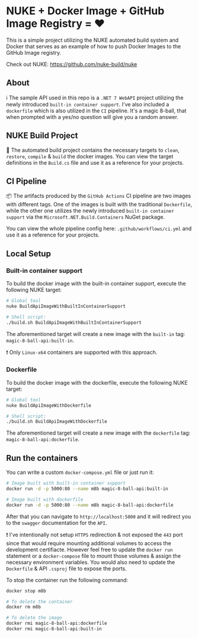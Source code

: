 # NUKE + Docker Image + GitHub Image Registry = ♥

This is a simple project utilizing the NUKE automated build system and Docker that serves as an example of how to push Docker Images to the GitHub Image registry.

Check out NUKE:
https://github.com/nuke-build/nuke


## About
ℹ The sample API used in this repo is a `.NET 7 WebAPI` project utilizing the newly introduced `built-in container support`. I've also included a `dockerfile` which is also utilized in the `CI` pipeline. It's a magic 8-ball, that when prompted with a yes/no question will give you a random answer.

## NUKE Build Project
🔨 The automated build project contains the necessary targets to `clean`, `restore`, `compile` & `build` the docker images. You can view the target definitions in the `Build.cs` file and use it as a reference for your projects.

## CI Pipeline
📦 The artifacts produced by the `GitHub Actions` CI pipeline are two images with different tags. One of the images is built with the traditional `Dockerfile`, while the other one utilizes the newly introduced `built-in container support` via the `Microsoft.NET.Build.Containers` NuGet package.

You can view the whole pipeline config here: `.github/workflows/ci.yml` and use it as a reference for your projects.

## Local Setup
### Built-in container support
To build the docker image with the built-in container support, execute the following NUKE target:

```sh
# Global tool
nuke BuildApiImageWithBuiltInContainerSupport

# Shell script:
./build.sh BuildApiImageWithBuiltInContainerSupport
```

The aforementioned target will create a new image with the `built-in` tag: `magic-8-ball-api:built-in`.

❗ Only `Linux-x64` containers are supported with this approach.

### Dockerfile
To build the docker image with the dockerfile, execute the following NUKE target:

```sh
# Global tool
nuke BuildApiImageWithDockerfile

# Shell script:
./build.sh BuildApiImageWithDockerfile
```

The aforementioned target will create a new image with the `dockerfile` tag: `magic-8-ball-api:dockerfile`.


## Run the containers
You can write a custom `docker-compose.yml` file or just run it:
```sh
# Image built with built-in container support
docker run -d -p 5000:80 --name m8b magic-8-ball-api:built-in

# Image built with dockerfile
docker run -d -p 5000:80 --name m8b magic-8-ball-api:dockerfile
```

After that you can navigate to `http://localhost:5000` and it will redirect you to the `swagger` documentation for the `API`.

❗ I've intentionally not setup `HTTPS` redirection & not exposed the `443` port since that would require mounting additional volumes to access the development certifiacte. However feel free to update the `docker run` statement or a `docker-compose` file to mount those volumes & assign the necessary environment variables. You would also need to update the `Dockerfile` & API `.csproj` file to expose the ports.

To stop the container run the following command:
```sh
docker stop m8b

# To delete the container
docker rm m8b

# To delete the image
docker rmi magic-8-ball-api:dockerfile
docker rmi magic-8-ball-api:built-in 
```